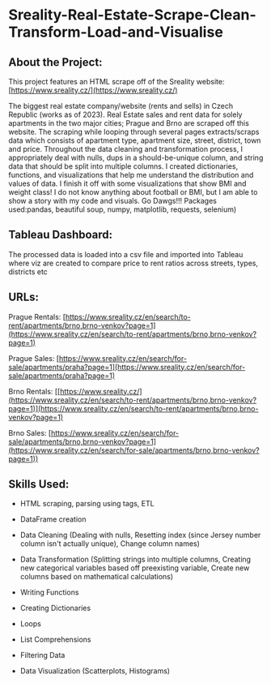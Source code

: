 # Sreality-Real-Estate-Scrape-Clean-Transform-Load-and-Visualise

## About the Project:

This project features an HTML scrape off of the Sreality website: [https://www.sreality.cz/](https://www.sreality.cz/)

The biggest real estate company/website (rents and sells) in Czech Republic (works as of 2023). Real Estate sales and rent data for solely apartments in the two major cities; Prague and Brno are scraped off this website. The scraping while looping through several pages extracts/scraps data which consists of apartment type, apartment size, street, district, town and price. Throughout the data cleaning and transformation process, I appropriately deal with nulls, dups in a should-be-unique column, and string data that should be split into multiple columns. I created dictionaries, functions, and visualizations that help me understand the distribution and values of data. I finish it off with some visualizations that show BMI and weight class! I do not know anything about football or BMI, but I am able to show a story with my code and visuals. Go Dawgs!!! Packages used:pandas, beautiful soup, numpy, matplotlib, requests, selenium)

## Tableau Dashboard:

The processed data is loaded into a csv file and imported into Tableau where viz are created to compare price to rent ratios across streets, types, districts etc 

## URLs:
Prague Rentals: [https://www.sreality.cz/en/search/to-rent/apartments/brno,brno-venkov?page=1](https://www.sreality.cz/en/search/to-rent/apartments/brno,brno-venkov?page=1)

Prague Sales: [https://www.sreality.cz/en/search/for-sale/apartments/praha?page=1](https://www.sreality.cz/en/search/for-sale/apartments/praha?page=1)

Brno Rentals: [[https://www.sreality.cz/](https://www.sreality.cz/en/search/to-rent/apartments/brno,brno-venkov?page=1)](https://www.sreality.cz/en/search/to-rent/apartments/brno,brno-venkov?page=1)

Brno Sales: [https://www.sreality.cz/en/search/for-sale/apartments/brno,brno-venkov?page=1](https://www.sreality.cz/en/search/for-sale/apartments/brno,brno-venkov?page=1))



## Skills Used:

- HTML scraping, parsing using tags, ETL

- DataFrame creation

- Data Cleaning (Dealing with nulls, Resetting index (since Jersey number column isn't actually unique), Change column names)

- Data Transformation (Splitting strings into multiple columns, Creating new categorical variables based off preexisting variable, Create new columns based on mathematical calculations)

- Writing Functions

- Creating Dictionaries

- Loops

- List Comprehensions

- Filtering Data

- Data Visualization (Scatterplots, Histograms)
